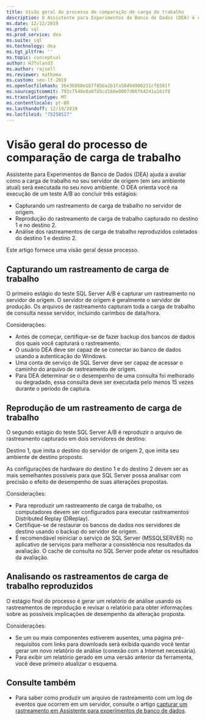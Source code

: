 ```yaml
---
title: Visão geral do processo de comparação de carga de trabalho
description: O Assistente para Experimentos de Banco de Dados (DEA) é uma solução de teste A/B para alterações em ambientes SQL Server, como atualizações ou novos índices.
ms.date: 12/12/2019
ms.prod: sql
ms.prod_service: dea
ms.suite: sql
ms.technology: dea
ms.tgt_pltfrm: ''
ms.topic: conceptual
author: HJToland3
ms.author: rajsell
ms.reviewer: mathoma
ms.custom: seo-lt-2019
ms.openlocfilehash: 36e36060e16ff85ba2b1fa58d9d900231cf6581f
ms.sourcegitcommit: 792c7548e9a07b5cd166e0007d06f64241a161f8
ms.translationtype: MT
ms.contentlocale: pt-BR
ms.lasthandoff: 12/19/2019
ms.locfileid: "75258517"
---
```

# <a name="overview-of-the-workload-comparison-process"></a>Visão geral do processo de comparação de carga de trabalho

Assistente para Experimentos de Banco de Dados (DEA) ajuda a avaliar como a carga de trabalho no seu servidor de origem (em seu ambiente atual) será executada no seu novo ambiente. O DEA orienta você na execução de um teste A/B ao concluir três estágios:

- Capturando um rastreamento de carga de trabalho no servidor de origem.
- Reprodução do rastreamento de carga de trabalho capturado no destino 1 e no destino 2.
- Análise dos rastreamentos de carga de trabalho reproduzidos coletados do destino 1 e destino 2.

Este artigo fornece uma visão geral desse processo.

## <a name="capturing-a-workload-trace"></a>Capturando um rastreamento de carga de trabalho

O primeiro estágio do teste SQL Server A/B é capturar um rastreamento no servidor de origem. O servidor de origem é geralmente o servidor de produção. Os arquivos de rastreamento capturam toda a carga de trabalho de consulta nesse servidor, incluindo carimbos de data/hora.

Considerações:

- Antes de começar, certifique-se de fazer backup dos bancos de dados dos quais você capturará o rastreamento.
- O usuário DEA deve ser capaz de se conectar ao banco de dados usando a autenticação do Windows.
- Uma conta de serviço de SQL Server deve ser capaz de acessar o caminho do arquivo de rastreamento de origem.
- Para DEA determinar se o desempenho de uma consulta foi melhorado ou degradado, essa consulta deve ser executada pelo menos 15 vezes durante o período de captura.

## <a name="replaying-a-workload-trace"></a>Reprodução de um rastreamento de carga de trabalho

O segundo estágio do teste SQL Server A/B é reproduzir o arquivo de rastreamento capturado em dois servidores de destino:

Destino 1, que imita o destino do servidor de origem 2, que imita seu ambiente de destino proposto.

As configurações de hardware do destino 1 e do destino 2 devem ser as mais semelhantes possíveis para que SQL Server possa analisar com precisão o efeito de desempenho de suas alterações propostas.

Considerações:

- Para reproduzir um rastreamento de carga de trabalho, os computadores devem ser configurados para executar rastreamentos Distributed Replay (DReplay).
- Certifique-se de restaurar os bancos de dados nos servidores de destino usando o backup do servidor de origem.
- É recomendável reiniciar o serviço de SQL Server (MSSQLSERVER) no aplicativo de serviços para melhorar a consistência nos resultados da avaliação. O cache de consulta no SQL Server pode afetar os resultados da avaliação.

## <a name="analyzing-the-replayed-workload-traces"></a>Analisando os rastreamentos de carga de trabalho reproduzidos

O estágio final do processo é gerar um relatório de análise usando os rastreamentos de reprodução e revisar o relatório para obter informações sobre as possíveis implicações de desempenho da alteração proposta.

Considerações:

- Se um ou mais componentes estiverem ausentes, uma página pré-requisitos com links para downloads será exibida quando você tentar gerar um novo relatório de análise (conexão com a Internet necessária).
- Para exibir um relatório gerado em uma versão anterior da ferramenta, você deve primeiro atualizar o esquema.

## <a name="see-also"></a>Consulte também

- Para saber como produzir um arquivo de rastreamento com um log de eventos que ocorrem em um servidor, consulte o artigo [capturar um rastreamento em Assistente para experimentos de banco de dados](database-experimentation-assistant-capture-trace.md).